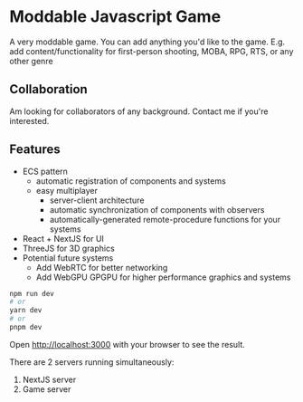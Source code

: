 # Moddable Javascript Game
A very moddable game.
You can add anything you'd like to the game. E.g. add content/functionality for first-person shooting, MOBA, RPG, RTS, or any other genre
## Collaboration
Am looking for collaborators of any background. Contact me if you're interested.
## Features
- ECS pattern
	- automatic registration of components and systems
	- easy multiplayer
		- server-client architecture
		- automatic synchronization of components with observers 
		- automatically-generated remote-procedure functions for your systems
- React + NextJS for UI
- ThreeJS for 3D graphics
- Potential future systems
	- Add WebRTC for better networking
	- Add WebGPU GPGPU for higher performance graphics and systems
```bash
npm run dev
# or
yarn dev
# or
pnpm dev
```

Open [http://localhost:3000](http://localhost:3000) with your browser to see the result.

There are 2 servers running simultaneously:
1. NextJS server
2. Game server
